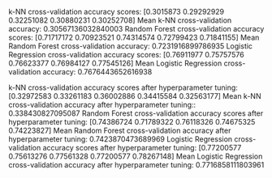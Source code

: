 k-NN cross-validation accuracy scores: [0.3015873  0.29292929 0.32251082 0.30880231 0.30252708]
Mean k-NN cross-validation accuracy: 0.30567136032840003
Random Forest cross-validation accuracy scores: [0.71717172 0.70923521 0.74314574 0.72799423 0.71841155]
Mean Random Forest cross-validation accuracy: 0.7231916899786935
Logistic Regression cross-validation accuracy scores: [0.76911977 0.75757576 0.76623377 0.76984127 0.77545126]
Mean Logistic Regression cross-validation accuracy: 0.7676443652616938

k-NN cross-validation accuracy scores after hyperparameter tuning: [0.32972583 0.33261183 0.36002886 0.34415584 0.32563177]
Mean k-NN cross-validation accuracy after hyperparameter tuning:: 0.338430827095087
Random Forest cross-validation accuracy scores after hyperparameter tuning: [0.74386724 0.71789322 0.76118326 0.74675325 0.74223827]
Mean Random Forest cross-validation accuracy after hyperparameter tuning: 0.7423870473689969
Logistic Regression cross-validation accuracy scores after hyperparameter tuning: [0.77200577 0.75613276 0.77561328 0.77200577 0.78267148]
Mean Logistic Regression cross-validation accuracy after hyperparameter tuning: 0.7716858111803961